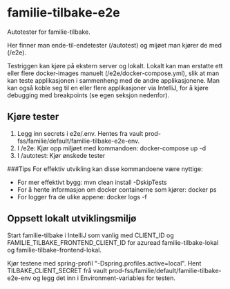 # familie-tilbake-e2e
Autotester for familie-tilbake.

Her finner man ende-til-endetester (/autotest) og mijøet man kjører de med (/e2e).

Testriggen kan kjøre på ekstern server og lokalt. Lokalt kan man erstatte ett eller flere docker-images manuelt (/e2e/docker-compose.yml), slik at man kan teste applikasjonen i sammenheng med de andre applikasjonene. Man kan også koble seg til en eller flere applikasjoner via IntelliJ, for å kjøre debugging med breakpoints (se egen seksjon nedenfor).

## Kjøre tester

1. Legg inn secrets i e2e/.env. Hentes fra vault prod-fss/familie/default/familie-tilbake-e2e-env.
2. I /e2e: Kjør opp miljøet med kommandoen: docker-compose up -d
3. I /autotest: Kjør ønskede tester

###Tips
For effektiv utvikling kan disse kommandoene være nyttige:

* For mer effektivt bygg: mvn clean install -DskipTests
* For å hente informasjon om docker containerne som kjører: docker ps
* For logger fra de ulike appene: docker logs <docker-id> -f

## Oppsett lokalt utviklingsmiljø

Start familie-tilbake i IntelliJ som vanlig med CLIENT_ID og FAMILIE_TILBAKE_FRONTEND_CLIENT_ID for azuread familie-tilbake-lokal og familie-tilbake-frontend-lokal.

Kjør testene med spring-profil "-Dspring.profiles.active=local". Hent TILBAKE_CLIENT_SECRET frå vault prod-fss/familie/default/familie-tilbake-e2e-env og legg det inn i Environment-variables for testen.


